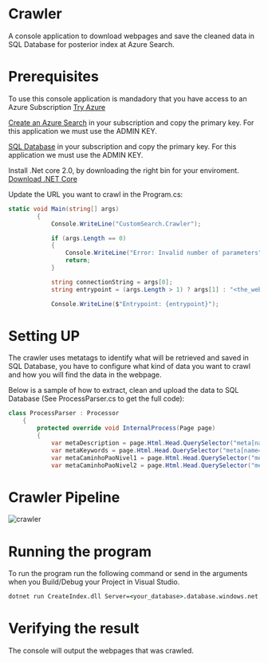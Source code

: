 # Crawler

A console application to download webpages and save the cleaned data in SQL Database for posterior index at Azure Search.

# Prerequisites
To use this console application is mandadory that you have access to an Azure Subscription [Try Azure](https://azure.microsoft.com/en-us/free/)

[Create an Azure Search](https://docs.microsoft.com/en-us/azure/search/search-create-service-portal) in your subscription and copy the primary key. For this application we must use the ADMIN KEY.

[SQL Database](https://azure.microsoft.com/en-us/services/sql-database/) in your subscription and copy the primary key. For this application we must use the ADMIN KEY.

Install .Net core 2.0, by downloading the right bin for your enviroment.
[Download .NET Core](https://www.microsoft.com/net/download/core)

Update the URL you want to crawl in the Program.cs:

```c#
static void Main(string[] args)
        {
            Console.WriteLine("CustomSearch.Crawler");

            if (args.Length == 0)
            {
                Console.WriteLine("Error: Invalid number of parameters");
                return;
            }

            string connectionString = args[0];
            string entrypoint = (args.Length > 1) ? args[1] : "<the_website_you_want_to_crawl>";

            Console.WriteLine($"Entrypoint: {entrypoint}");
```
# Setting UP
The crawler uses metatags to identify what will be retrieved and saved in SQL Database, you have to configure what kind of data you want to crawl and how you will find the data in the webpage.

Below is a sample of how to extract, clean and upload the data to SQL Database (See ProcessParser.cs to get the full code): 

```c#
class ProcessParser : Processor
    {
        protected override void InternalProcess(Page page)
        {
            var metaDescription = page.Html.Head.QuerySelector("meta[name='description']") as IHtmlMetaElement;
            var metaKeywords = page.Html.Head.QuerySelector("meta[name='keywords']") as IHtmlMetaElement;
            var metaCaminhoPaoNivel1 = page.Html.Head.QuerySelector("meta[name='caminhopaonivel1']") as IHtmlMetaElement;
            var metaCaminhoPaoNivel2 = page.Html.Head.QuerySelector("meta[name='caminhopaonivel2']") as IHtmlMetaElement;

```
# Crawler Pipeline

![crawler](https://github.com/DXBrazil/CustomSearch/blob/master/imgs/crawler.png)


# Running the program

To run the program run the following command or send in the arguments when you Build/Debug your Project in Visual Studio.

```cmd
dotnet run CreateIndex.dll Server=<your_database>.database.windows.net;Database=<your_db>;uid=<user_id>;password=<password>
```

# Verifying the result

The console will output the webpages that was crawled.
